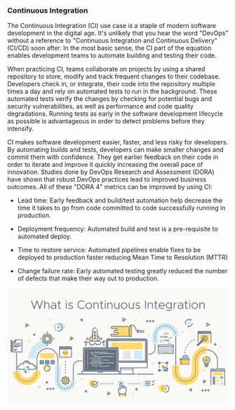 
### Continuous Integration

The Continuous Integration (CI) use case is a staple of modern software development in the digital age. It's unlikely that you hear the word "DevOps" without a reference to "Continuous Integration and Continuous Delivery" (CI/CD) soon after. In the most basic sense, the CI part of the equation enables development teams to automate building and testing their code.

When practicing CI, teams collaborate on projects by using a shared repository to store, modify and track frequent changes to their codebase. Developers check in, or integrate, their code into the repository multiple times a day and rely on automated tests to run in the background. These automated tests verify the changes by checking for potential bugs and security vulnerabilities, as well as performance and code quality degradations. Running tests as early in the software development lifecycle as possible is advantageous in order to detect problems before they intensify.

CI makes software development easier, faster, and less risky for developers. By automating builds and tests, developers can make smaller changes and commit them with confidence. They get earlier feedback on their code in order to iterate and improve it quickly increasing the overall pace of innovation. Studies done by DevOps Research and Assessment (DORA) have shown that robust DevOps practices lead to improved business outcomes. All of these "DORA 4" metrics can be improved by using CI:

- Lead time: Early feedback and build/test automation help decrease the time it takes to go from code committed to code successfully running in production.

- Deployment frequency: Automated build and test is a pre-requisite to automated deploy.

- Time to restore service: Automated pipelines enable fixes to be deployed to production faster reducing Mean Time to Resolution (MTTR)

- Change failure rate: Early automated testing greatly reduced the number of defects that make their way out to production.


![](/Images/what-is-CI.png)
